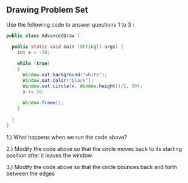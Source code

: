## Drawing Problem Set

Use the following code to answer questions 1 to 3 :

```java
public class AdvancedDraw {

  public static void main (String[] args) {
    int x = -50;
    
    while (true)
    {
      Window.out.background("white");
      Window.out.color("black");
      Window.out.circle(x, Window.height()/2, 50);
      x += 10;
      
      Window.frame();
    }
    
  }
}
```

1.) What happens when we run the code above?

2.) Modify the code above so that the circle moves back to its starting position after it leaves the window.

3.) Modify the code above so that the circle bounces back and forth between the edges

